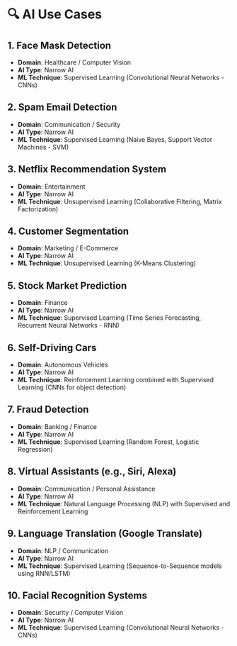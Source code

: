 # 🔍 AI Use Cases

## 1. Face Mask Detection
- **Domain**: Healthcare / Computer Vision
- **AI Type**: Narrow AI
- **ML Technique**: Supervised Learning (Convolutional Neural Networks - CNNs)

## 2. Spam Email Detection
- **Domain**: Communication / Security
- **AI Type**: Narrow AI
- **ML Technique**: Supervised Learning (Naive Bayes, Support Vector Machines - SVM)

## 3. Netflix Recommendation System
- **Domain**: Entertainment
- **AI Type**: Narrow AI
- **ML Technique**: Unsupervised Learning (Collaborative Filtering, Matrix Factorization)

## 4. Customer Segmentation
- **Domain**: Marketing / E-Commerce
- **AI Type**: Narrow AI
- **ML Technique**: Unsupervised Learning (K-Means Clustering)

## 5. Stock Market Prediction
- **Domain**: Finance
- **AI Type**: Narrow AI
- **ML Technique**: Supervised Learning (Time Series Forecasting, Recurrent Neural Networks - RNN)

## 6. Self-Driving Cars
- **Domain**: Autonomous Vehicles
- **AI Type**: Narrow AI
- **ML Technique**: Reinforcement Learning combined with Supervised Learning (CNNs for object detection)

## 7. Fraud Detection
- **Domain**: Banking / Finance
- **AI Type**: Narrow AI
- **ML Technique**: Supervised Learning (Random Forest, Logistic Regression)

## 8. Virtual Assistants (e.g., Siri, Alexa)
- **Domain**: Communication / Personal Assistance
- **AI Type**: Narrow AI
- **ML Technique**: Natural Language Processing (NLP) with Supervised and Reinforcement Learning

## 9. Language Translation (Google Translate)
- **Domain**: NLP / Communication
- **AI Type**: Narrow AI
- **ML Technique**: Supervised Learning (Sequence-to-Sequence models using RNN/LSTM)

## 10. Facial Recognition Systems
- **Domain**: Security / Computer Vision
- **AI Type**: Narrow AI
- **ML Technique**: Supervised Learning (Convolutional Neural Networks - CNNs)
